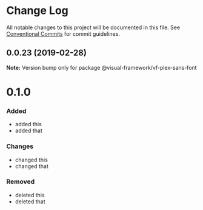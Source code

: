 # Change Log

All notable changes to this project will be documented in this file.
See [Conventional Commits](https://conventionalcommits.org) for commit guidelines.

## 0.0.23 (2019-02-28)

**Note:** Version bump only for package @visual-framework/vf-plex-sans-font





# 0.1.0

### Added
- added this
- added that

### Changes

- changed this
- changed that

### Removed

- deleted this
- deleted that
